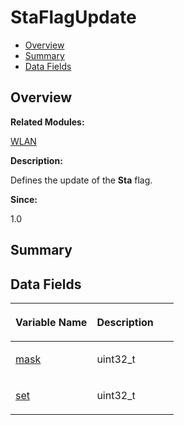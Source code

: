 # StaFlagUpdate<a name="EN-US_TOPIC_0000001054799639"></a>

-   [Overview](#section628336818165636)
-   [Summary](#section1326717296165636)
-   [Data Fields](#pub-attribs)

## **Overview**<a name="section628336818165636"></a>

**Related Modules:**

[WLAN](wlan.md)

**Description:**

Defines the update of the  **Sta**  flag. 

**Since:**

1.0

## **Summary**<a name="section1326717296165636"></a>

## Data Fields<a name="pub-attribs"></a>

<a name="table1474333871165636"></a>
<table><thead align="left"><tr id="row2138405946165636"><th class="cellrowborder" valign="top" width="50%" id="mcps1.1.3.1.1"><p id="p931097792165636"><a name="p931097792165636"></a><a name="p931097792165636"></a>Variable Name</p>
</th>
<th class="cellrowborder" valign="top" width="50%" id="mcps1.1.3.1.2"><p id="p1095524679165636"><a name="p1095524679165636"></a><a name="p1095524679165636"></a>Description</p>
</th>
</tr>
</thead>
<tbody><tr id="row1485308917165636"><td class="cellrowborder" valign="top" width="50%" headers="mcps1.1.3.1.1 "><p id="p1062628201165636"><a name="p1062628201165636"></a><a name="p1062628201165636"></a><a href="wlan.md#gabcb55b1def4998381497e79e602a61d5">mask</a></p>
</td>
<td class="cellrowborder" valign="top" width="50%" headers="mcps1.1.3.1.2 "><p id="p1421946916165636"><a name="p1421946916165636"></a><a name="p1421946916165636"></a>uint32_t </p>
</td>
</tr>
<tr id="row899141022165636"><td class="cellrowborder" valign="top" width="50%" headers="mcps1.1.3.1.1 "><p id="p809097327165636"><a name="p809097327165636"></a><a name="p809097327165636"></a><a href="wlan.md#ga9c47590735e6ba21c557361770f76338">set</a></p>
</td>
<td class="cellrowborder" valign="top" width="50%" headers="mcps1.1.3.1.2 "><p id="p1369152479165636"><a name="p1369152479165636"></a><a name="p1369152479165636"></a>uint32_t </p>
</td>
</tr>
</tbody>
</table>

